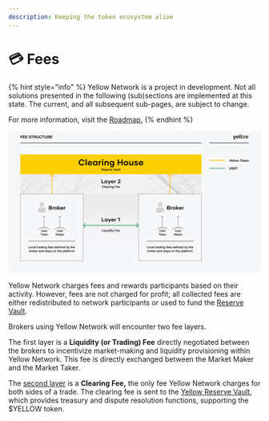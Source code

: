 ```yaml
---
description: Keeping the token ecosystem alive
---
```


# 💳 Fees

{% hint style="info" %}
Yellow Network is a project in development. Not all solutions presented in the following (sub)sections are implemented at this state. The current, and all subsequent sub-pages, are subject to change.

For more information, visit the [Roadmap.](../../about/roadmap.md)
{% endhint %}

![](<../../.gitbook/assets/Fee Structure (1).png>)

Yellow Network charges fees and rewards participants based on their activity. However, fees are not charged for profit; all collected fees are either redistributed to network participants or used to fund the [Reserve Vault](../yellow-reserve-vault.md).

Brokers using Yellow Network will encounter two fee layers.

The first layer is a **Liquidity (or Trading) Fee** directly negotiated between the brokers to incentivize market-making and liquidity provisioning within Yellow Network. This fee is directly exchanged between the Market Maker and the Market Taker.&#x20;

The [second layer](layer-2-clearing-fee.md) is a **Clearing Fee,** the only fee Yellow Network charges for both sides of a trade. The clearing fee is sent to the [Yellow Reserve Vault](../yellow-reserve-vault.md), which provides treasury and dispute resolution functions, supporting the $YELLOW token.
